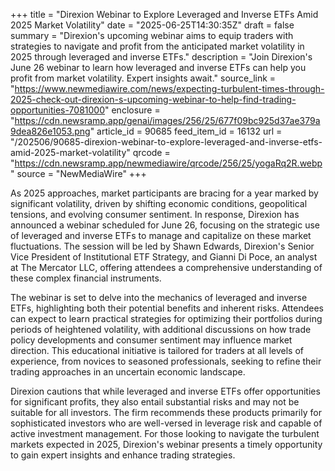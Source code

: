 +++
title = "Direxion Webinar to Explore Leveraged and Inverse ETFs Amid 2025 Market Volatility"
date = "2025-06-25T14:30:35Z"
draft = false
summary = "Direxion's upcoming webinar aims to equip traders with strategies to navigate and profit from the anticipated market volatility in 2025 through leveraged and inverse ETFs."
description = "Join Direxion's June 26 webinar to learn how leveraged and inverse ETFs can help you profit from market volatility. Expert insights await."
source_link = "https://www.newmediawire.com/news/expecting-turbulent-times-through-2025-check-out-direxion-s-upcoming-webinar-to-help-find-trading-opportunities-7081000"
enclosure = "https://cdn.newsramp.app/genai/images/256/25/677f09bc925d37ae379a9dea826e1053.png"
article_id = 90685
feed_item_id = 16132
url = "/202506/90685-direxion-webinar-to-explore-leveraged-and-inverse-etfs-amid-2025-market-volatility"
qrcode = "https://cdn.newsramp.app/newmediawire/qrcode/256/25/yogaRq2R.webp"
source = "NewMediaWire"
+++

<p>As 2025 approaches, market participants are bracing for a year marked by significant volatility, driven by shifting economic conditions, geopolitical tensions, and evolving consumer sentiment. In response, Direxion has announced a webinar scheduled for June 26, focusing on the strategic use of leveraged and inverse ETFs to manage and capitalize on these market fluctuations. The session will be led by Shawn Edwards, Direxion's Senior Vice President of Institutional ETF Strategy, and Gianni Di Poce, an analyst at The Mercator LLC, offering attendees a comprehensive understanding of these complex financial instruments.</p><p>The webinar is set to delve into the mechanics of leveraged and inverse ETFs, highlighting both their potential benefits and inherent risks. Attendees can expect to learn practical strategies for optimizing their portfolios during periods of heightened volatility, with additional discussions on how trade policy developments and consumer sentiment may influence market direction. This educational initiative is tailored for traders at all levels of experience, from novices to seasoned professionals, seeking to refine their trading approaches in an uncertain economic landscape.</p><p>Direxion cautions that while leveraged and inverse ETFs offer opportunities for significant profits, they also entail substantial risks and may not be suitable for all investors. The firm recommends these products primarily for sophisticated investors who are well-versed in leverage risk and capable of active investment management. For those looking to navigate the turbulent markets expected in 2025, Direxion's webinar presents a timely opportunity to gain expert insights and enhance trading strategies.</p>